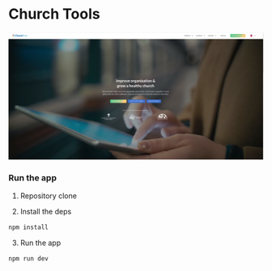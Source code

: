 # Church Tools

![Starter Image](/public/starter.png)

</details>

### Run the app

1. Repository clone

2. Install the deps

```bash
npm install
```

3. Run the app

```bash
npm run dev
```
